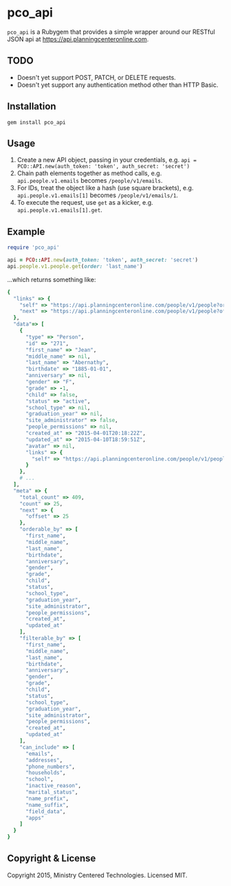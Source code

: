# pco_api

`pco_api` is a Rubygem that provides a simple wrapper around our RESTful JSON api at https://api.planningcenteronline.com.

## TODO

* Doesn't yet support POST, PATCH, or DELETE requests.
* Doesn't yet support any authentication method other than HTTP Basic.

## Installation

```
gem install pco_api
```

## Usage

1. Create a new API object, passing in your credentials, e.g. `api = PCO::API.new(auth_token: 'token', auth_secret: 'secret')`
2. Chain path elements together as method calls, e.g. `api.people.v1.emails` becomes `/people/v1/emails`.
3. For IDs, treat the object like a hash (use square brackets), e.g. `api.people.v1.emails[1]` becomes `/people/v1/emails/1`.
4. To execute the request, use `get` as a kicker, e.g. `api.people.v1.emails[1].get`.

## Example

```ruby
require 'pco_api'

api = PCO::API.new(auth_token: 'token', auth_secret: 'secret')
api.people.v1.people.get(order: 'last_name')
```

...which returns something like:

```ruby
{
  "links" => {
    "self" => "https://api.planningcenteronline.com/people/v1/people?order=last_name",
    "next" => "https://api.planningcenteronline.com/people/v1/people?offset=25&order=last_name"
  },
  "data"=> [
    {
      "type" => "Person",
      "id" => "271",
      "first_name" => "Jean",
      "middle_name" => nil,
      "last_name" => "Abernathy",
      "birthdate" => "1885-01-01",
      "anniversary" => nil,
      "gender" => "F",
      "grade" => -1,
      "child" => false,
      "status" => "active",
      "school_type" => nil,
      "graduation_year" => nil,
      "site_administrator" => false,
      "people_permissions" => nil,
      "created_at" => "2015-04-01T20:18:22Z",
      "updated_at" => "2015-04-10T18:59:51Z",
      "avatar" => nil,
      "links" => {
        "self" => "https://api.planningcenteronline.com/people/v1/people/271"
      }
    },
    # ...
  ],
  "meta" => {
    "total_count" => 409,
    "count" => 25,
    "next" => {
      "offset" => 25
    },
    "orderable_by" => [
      "first_name",
      "middle_name",
      "last_name",
      "birthdate",
      "anniversary",
      "gender",
      "grade",
      "child",
      "status",
      "school_type",
      "graduation_year",
      "site_administrator",
      "people_permissions",
      "created_at",
      "updated_at"
    ],
    "filterable_by" => [
      "first_name",
      "middle_name",
      "last_name",
      "birthdate",
      "anniversary",
      "gender",
      "grade",
      "child",
      "status",
      "school_type",
      "graduation_year",
      "site_administrator",
      "people_permissions",
      "created_at",
      "updated_at"
    ],
    "can_include" => [
      "emails",
      "addresses",
      "phone_numbers",
      "households",
      "school",
      "inactive_reason",
      "marital_status",
      "name_prefix",
      "name_suffix",
      "field_data",
      "apps"
    ]
  }
}
```

## Copyright & License

Copyright 2015, Ministry Centered Technologies. Licensed MIT.

